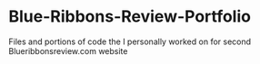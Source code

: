 # Blue-Ribbons-Review-Portfolio
Files and portions of code the I personally worked on for second Blueribbonsreview.com website
